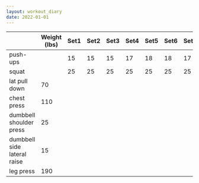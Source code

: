 ```yaml
---
layout: workout_diary
date: 2022-01-01
---
```


|                             | Weight (lbs) | Set1 | Set2 | Set3 | Set4 | Set5 | Set6 | Set7 | Set8 | Set9 | Set10 | Set11 | Set12 |
|-----------------------------|--------------|------|------|------|------|------|------|------|------|------|-------|-------|-------|
| push-ups                    |              | 15   | 15   | 15   | 17   | 18   | 18   | 17   | 17   | 17   | 15    | 15    | 15    |
| squat                       |              | 25   | 25   | 25   | 25   | 25   | 25   | 25   | 28   | 25   | 25    | 28    | 25    |
| lat pull down               | 70           |      |      |      |      |      |      |      |      |      |       |       |       |
| chest press                 | 110          |      |      |      |      |      |      |      |      |      |       |       |       |
| dumbbell shoulder press     | 25           |      |      |      |      |      |      |      |      |      |       |       |       |
| dumbbell side lateral raise | 15           |      |      |      |      |      |      |      |      |      |       |       |       |
| leg press                   | 190          |      |      |      |      |      |      |      |      |      |       |       |       |

